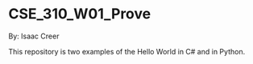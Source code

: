 # CSE_310_W01_Prove

By: Isaac Creer

This repository is two examples of the Hello World in C# and in Python.

